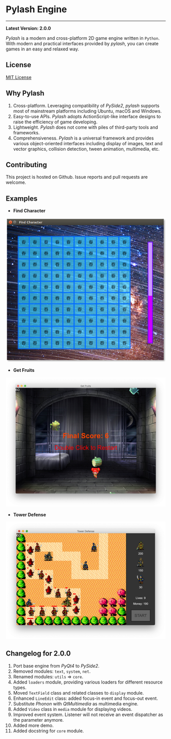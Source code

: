 # Pylash Engine
---------------

**Latest Version: 2.0.0**

*Pylash* is a modern and cross-platform 2D game engine written in `Python`. With modern and practical interfaces provided by *pylash*, you can create games in an easy and relaxed way.


## License

[MIT License](http://en.wikipedia.org/wiki/MIT_License)


## Why Pylash

1. Cross-platform. Leveraging compatibility of *PySide2*, *pylash* supports most of mainstream platforms including Ubuntu, macOS and Windows.
2. Easy-to-use APIs. *Pylash* adopts ActionScript-like interface designs to raise the efficiency of game developing.
3. Lightweight. *Pylash* does not come with piles of third-party tools and frameworks.
4. Comprehensiveness. *Pylash* is a universal framework and provides various object-oriented interfaces including display of images, text and vector graphics, collision detection, tween animation, multimedia, etc.


<!-- ## Get Pylash

**With Git:**

Input this command in `Git Bash` to clone `pylash`:

```
git clone git@github.com:yuehaowang/pylash_engine.git
```

**Without Git:**

The url to download the engine is here: 

[https://github.com/yuehaowang/pylash_engine/archive/master.zip](https://github.com/yuehaowang/pylash_engine/archive/master.zip)


## Before Using Pylash

For `pylash` is based on `Python3` and `PyQt4`, you need to install them in advance.

**Python3 will be found here:**

[https://www.python.org/](https://www.python.org/)

**PyQt4 will be found here:**

[https://riverbankcomputing.com/software/pyqt/intro](https://riverbankcomputing.com/software/pyqt/intro) -->


## Contributing

This project is hosted on Github. Issue reports and pull requests are welcome.


## Examples

- **Find Character**

![Find Character](./doc/images/find_character.png)

- **Get Fruits**

![Get Fruits](./doc/images/get_fruits.png)

- **Tower Defense**

![Tower Defense](./doc/images/tower_defense.png)


<!-- ## Get Started

- [Overview of Pylash](https://github.com/yuehaowang/pylash_engine/wiki/Overview-of-Pylash)
- [A Simple Program: Hello World](https://github.com/yuehaowang/pylash_engine/wiki/A-Simple-Program:-Hello-World)
- [Load and Display An Image](https://github.com/yuehaowang/pylash_engine/wiki/Load-and-Display-An-Image)
- [Sprite and Mouse Event](https://github.com/yuehaowang/pylash_engine/wiki/Sprite-and-Mouse-Event)
- [Create Vector Graphics](https://github.com/yuehaowang/pylash_engine/wiki/Create-Vector-Graphics)


## Documentation

Documentation comes soon... -->

## Changelog for 2.0.0

1. Port base engine from *PyQt4* to *PySide2*.
2. Removed modules: `text`, `system`, `net`.
3. Renamed modules: `utils` => `core`.
4. Added `loaders` module, providing various loaders for different resource types.
5. Moved `TextField` class and related classes to `display` module.
6. Enhanced `LineEdit` class: added focus-in event and focus-out event.
7. Substitute *Phonon* with *QtMultimedia* as multimedia engine.
8. Added `Video` class in `media` module for displaying videos.
9. Improved event system. Listener will not receive an event dispatcher as the parameter anymore.
10. Added more demo.
11. Added docstring for `core` module.

<!-- ## Changelog for 1.5.0 -->

<!-- 1. Added `Sprite.hitTestObject` method to test collision with other objects.
2. Added `Sprite.addShape` method to add a shape to `Sprite` objects for testing collision.
3. Added 'run.py', which is tool to run demo and examples. Try command `python run.py examples.example_name` to run an example while try command `python run.py demo.demo_name` to run a demo.
4. Added more demo. Check them in 'demo/' directory. -->